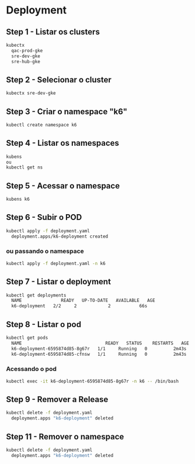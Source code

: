 # Deployment

## Step 1 - Listar os clusters

``` bash
kubectx
  qac-prod-gke
  sre-dev-gke
  sre-hub-gke
```

## Step 2 - Selecionar o cluster

``` bash
kubectx sre-dev-gke
```

## Step 3 - Criar o namespace "k6"

``` bash
kubectl create namespace k6
```

## Step 4 - Listar os namespaces

``` bash
kubens 
ou
kubectl get ns
```

## Step 5 - Acessar o namespace

``` bash
kubens k6
```

## Step 6 - Subir o POD

``` bash
kubectl apply -f deployment.yaml
  deployment.apps/k6-deployment created
```

### ou passando o namespace

``` bash
kubectl apply -f deployment.yaml -n k6
```

## Step 7 - Listar o deployment

``` bash
kubectl get deployments 
  NAME               READY   UP-TO-DATE   AVAILABLE   AGE
  k6-deployment   2/2     2            2           66s
```

## Step 8 - Listar o pod

``` bash
kubectl get pods
  NAME                                READY   STATUS    RESTARTS   AGE
  k6-deployment-6595874d85-8g67r   1/1     Running   0          2m43s
  k6-deployment-6595874d85-cfnsw   1/1     Running   0          2m43s
```

### Acessando o pod

```bash
kubectl exec -it k6-deployment-6595874d85-8g67r -n k6 -- /bin/bash
```

## Step 9 - Remover a Release

``` bash
kubectl delete -f deployment.yaml
  deployment.apps "k6-deployment" deleted
```

## Step 11 - Remover o namespace

``` bash
kubectl delete -f deployment.yaml
  deployment.apps "k6-deployment" deleted
```
